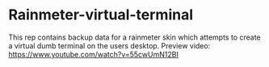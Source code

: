 # Rainmeter-virtual-terminal
This rep contains backup data for a rainmeter skin which attempts to create a virtual dumb terminal on the users desktop.  Preview video: https://www.youtube.com/watch?v=55cwUmN12BI
